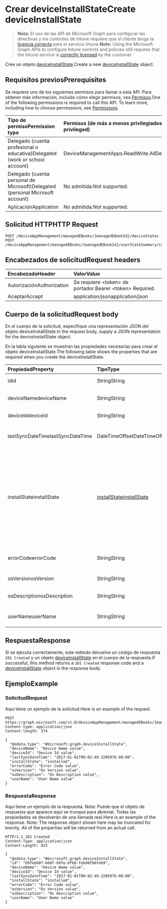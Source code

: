 # <a name="create-deviceinstallstate"></a><span data-ttu-id="c33e0-101">Crear deviceInstallState</span><span class="sxs-lookup"><span data-stu-id="c33e0-101">Create deviceInstallState</span></span>

> <span data-ttu-id="c33e0-102">**Nota:** El uso de las API de Microsoft Graph para configurar las directivas y los controles de Intune requiere que el cliente tenga la [licencia correcta](https://go.microsoft.com/fwlink/?linkid=839381) para el servicio Intune.</span><span class="sxs-lookup"><span data-stu-id="c33e0-102">**Note:** Using the Microsoft Graph APIs to configure Intune controls and policies still requires that the Intune service is [correctly licensed](https://go.microsoft.com/fwlink/?linkid=839381) by the customer.</span></span>

<span data-ttu-id="c33e0-103">Cree un objeto [deviceInstallState](../resources/intune_books_deviceinstallstate.md).</span><span class="sxs-lookup"><span data-stu-id="c33e0-103">Create a new [deviceInstallState](../resources/intune_books_deviceinstallstate.md) object.</span></span>
## <a name="prerequisites"></a><span data-ttu-id="c33e0-104">Requisitos previos</span><span class="sxs-lookup"><span data-stu-id="c33e0-104">Prerequisites</span></span>
<span data-ttu-id="c33e0-p101">Se requiere uno de los siguientes permisos para llamar a esta API. Para obtener más información, incluido cómo elegir permisos, vea [Permisos](../../../concepts/permissions_reference.md).</span><span class="sxs-lookup"><span data-stu-id="c33e0-p101">One of the following permissions is required to call this API. To learn more, including how to choose permissions, see [Permissions](../../../concepts/permissions_reference.md).</span></span>

|<span data-ttu-id="c33e0-107">Tipo de permiso</span><span class="sxs-lookup"><span data-stu-id="c33e0-107">Permission type</span></span>|<span data-ttu-id="c33e0-108">Permisos (de más a menos privilegiados)</span><span class="sxs-lookup"><span data-stu-id="c33e0-108">Permissions (from most to least privileged)</span></span>|
|:---|:---|
|<span data-ttu-id="c33e0-109">Delegado (cuenta profesional o educativa)</span><span class="sxs-lookup"><span data-stu-id="c33e0-109">Delegated (work or school account)</span></span>|<span data-ttu-id="c33e0-110">DeviceManagementApps.ReadWrite.All</span><span class="sxs-lookup"><span data-stu-id="c33e0-110">DeviceManagementApps.ReadWrite.All</span></span>|
|<span data-ttu-id="c33e0-111">Delegado (cuenta personal de Microsoft)</span><span class="sxs-lookup"><span data-stu-id="c33e0-111">Delegated (personal Microsoft account)</span></span>|<span data-ttu-id="c33e0-112">No admitida.</span><span class="sxs-lookup"><span data-stu-id="c33e0-112">Not supported.</span></span>|
|<span data-ttu-id="c33e0-113">Aplicación</span><span class="sxs-lookup"><span data-stu-id="c33e0-113">Application</span></span>|<span data-ttu-id="c33e0-114">No admitida.</span><span class="sxs-lookup"><span data-stu-id="c33e0-114">Not supported.</span></span>|

## <a name="http-request"></a><span data-ttu-id="c33e0-115">Solicitud HTTP</span><span class="sxs-lookup"><span data-stu-id="c33e0-115">HTTP Request</span></span>
<!-- {
  "blockType": "ignored"
}
-->
``` http
POST /deviceAppManagement/managedEBooks/{managedEBookId}/deviceStates
POST /deviceAppManagement/managedEBooks/{managedEBookId}/userStateSummary/{userInstallStateSummaryId}/deviceStates
```

## <a name="request-headers"></a><span data-ttu-id="c33e0-116">Encabezados de solicitud</span><span class="sxs-lookup"><span data-stu-id="c33e0-116">Request headers</span></span>
|<span data-ttu-id="c33e0-117">Encabezado</span><span class="sxs-lookup"><span data-stu-id="c33e0-117">Header</span></span>|<span data-ttu-id="c33e0-118">Valor</span><span class="sxs-lookup"><span data-stu-id="c33e0-118">Value</span></span>|
|:---|:---|
|<span data-ttu-id="c33e0-119">Autorización</span><span class="sxs-lookup"><span data-stu-id="c33e0-119">Authorization</span></span>|<span data-ttu-id="c33e0-120">Se requiere &lt;token&gt; de portador.</span><span class="sxs-lookup"><span data-stu-id="c33e0-120">Bearer &lt;token&gt; Required.</span></span>|
|<span data-ttu-id="c33e0-121">Aceptar</span><span class="sxs-lookup"><span data-stu-id="c33e0-121">Accept</span></span>|<span data-ttu-id="c33e0-122">application/json</span><span class="sxs-lookup"><span data-stu-id="c33e0-122">application/json</span></span>|

## <a name="request-body"></a><span data-ttu-id="c33e0-123">Cuerpo de la solicitud</span><span class="sxs-lookup"><span data-stu-id="c33e0-123">Request body</span></span>
<span data-ttu-id="c33e0-124">En el cuerpo de la solicitud, especifique una representación JSON del objeto deviceInstallState.</span><span class="sxs-lookup"><span data-stu-id="c33e0-124">In the request body, supply a JSON representation for the deviceInstallState object.</span></span>

<span data-ttu-id="c33e0-125">En la tabla siguiente se muestran las propiedades necesarias para crear el objeto deviceInstallState.</span><span class="sxs-lookup"><span data-stu-id="c33e0-125">The following table shows the properties that are required when you create the deviceInstallState.</span></span>

|<span data-ttu-id="c33e0-126">Propiedad</span><span class="sxs-lookup"><span data-stu-id="c33e0-126">Property</span></span>|<span data-ttu-id="c33e0-127">Tipo</span><span class="sxs-lookup"><span data-stu-id="c33e0-127">Type</span></span>|<span data-ttu-id="c33e0-128">Descripción</span><span class="sxs-lookup"><span data-stu-id="c33e0-128">Description</span></span>|
|:---|:---|:---|
|<span data-ttu-id="c33e0-129">id</span><span class="sxs-lookup"><span data-stu-id="c33e0-129">id</span></span>|<span data-ttu-id="c33e0-130">String</span><span class="sxs-lookup"><span data-stu-id="c33e0-130">String</span></span>|<span data-ttu-id="c33e0-131">Clave de la entidad.</span><span class="sxs-lookup"><span data-stu-id="c33e0-131">Key of the entity.</span></span>|
|<span data-ttu-id="c33e0-132">deviceName</span><span class="sxs-lookup"><span data-stu-id="c33e0-132">deviceName</span></span>|<span data-ttu-id="c33e0-133">String</span><span class="sxs-lookup"><span data-stu-id="c33e0-133">String</span></span>|<span data-ttu-id="c33e0-134">Nombre del dispositivo.</span><span class="sxs-lookup"><span data-stu-id="c33e0-134">Device name.</span></span>|
|<span data-ttu-id="c33e0-135">deviceId</span><span class="sxs-lookup"><span data-stu-id="c33e0-135">deviceId</span></span>|<span data-ttu-id="c33e0-136">String</span><span class="sxs-lookup"><span data-stu-id="c33e0-136">String</span></span>|<span data-ttu-id="c33e0-137">Id. del dispositivo</span><span class="sxs-lookup"><span data-stu-id="c33e0-137">Device Id.</span></span>|
|<span data-ttu-id="c33e0-138">lastSyncDateTime</span><span class="sxs-lookup"><span data-stu-id="c33e0-138">lastSyncDateTime</span></span>|<span data-ttu-id="c33e0-139">DateTimeOffset</span><span class="sxs-lookup"><span data-stu-id="c33e0-139">DateTimeOffset</span></span>|<span data-ttu-id="c33e0-140">Fecha y hora de la última sincronización.</span><span class="sxs-lookup"><span data-stu-id="c33e0-140">Last sync date and time.</span></span>|
|<span data-ttu-id="c33e0-141">installState</span><span class="sxs-lookup"><span data-stu-id="c33e0-141">installState</span></span>|[<span data-ttu-id="c33e0-142">installState</span><span class="sxs-lookup"><span data-stu-id="c33e0-142">installState</span></span>](../resources/intune_books_installstate.md)|<span data-ttu-id="c33e0-143">El estado de instalación del libro electrónico.</span><span class="sxs-lookup"><span data-stu-id="c33e0-143">The install state of the eBook.</span></span> <span data-ttu-id="c33e0-144">Los valores posibles son: `notApplicable`, `installed`, `failed`, `notInstalled`, `uninstallFailed` y `unknown`.</span><span class="sxs-lookup"><span data-stu-id="c33e0-144">Possible values are: `notApplicable`, `installed`, `failed`, `notInstalled`, `uninstallFailed`, `unknown`.</span></span>|
|<span data-ttu-id="c33e0-145">errorCode</span><span class="sxs-lookup"><span data-stu-id="c33e0-145">errorCode</span></span>|<span data-ttu-id="c33e0-146">String</span><span class="sxs-lookup"><span data-stu-id="c33e0-146">String</span></span>|<span data-ttu-id="c33e0-147">El código de error si hay errores de instalación.</span><span class="sxs-lookup"><span data-stu-id="c33e0-147">The error code for install failures.</span></span>|
|<span data-ttu-id="c33e0-148">osVersion</span><span class="sxs-lookup"><span data-stu-id="c33e0-148">osVersion</span></span>|<span data-ttu-id="c33e0-149">String</span><span class="sxs-lookup"><span data-stu-id="c33e0-149">String</span></span>|<span data-ttu-id="c33e0-150">Versión del sistema operativo.</span><span class="sxs-lookup"><span data-stu-id="c33e0-150">OS Version.</span></span>|
|<span data-ttu-id="c33e0-151">osDescription</span><span class="sxs-lookup"><span data-stu-id="c33e0-151">osDescription</span></span>|<span data-ttu-id="c33e0-152">String</span><span class="sxs-lookup"><span data-stu-id="c33e0-152">String</span></span>|<span data-ttu-id="c33e0-153">Descripción del sistema operativo.</span><span class="sxs-lookup"><span data-stu-id="c33e0-153">OS Description.</span></span>|
|<span data-ttu-id="c33e0-154">userName</span><span class="sxs-lookup"><span data-stu-id="c33e0-154">userName</span></span>|<span data-ttu-id="c33e0-155">String</span><span class="sxs-lookup"><span data-stu-id="c33e0-155">String</span></span>|<span data-ttu-id="c33e0-156">Nombre de usuario del dispositivo.</span><span class="sxs-lookup"><span data-stu-id="c33e0-156">Device User Name.</span></span>|



## <a name="response"></a><span data-ttu-id="c33e0-157">Respuesta</span><span class="sxs-lookup"><span data-stu-id="c33e0-157">Response</span></span>
<span data-ttu-id="c33e0-158">Si se ejecuta correctamente, este método devuelve un código de respuesta `201 Created` y un objeto [deviceInstallState](../resources/intune_books_deviceinstallstate.md) en el cuerpo de la respuesta.</span><span class="sxs-lookup"><span data-stu-id="c33e0-158">If successful, this method returns a `201 Created` response code and a [deviceInstallState](../resources/intune_books_deviceinstallstate.md) object in the response body.</span></span>

## <a name="example"></a><span data-ttu-id="c33e0-159">Ejemplo</span><span class="sxs-lookup"><span data-stu-id="c33e0-159">Example</span></span>
### <a name="request"></a><span data-ttu-id="c33e0-160">Solicitud</span><span class="sxs-lookup"><span data-stu-id="c33e0-160">Request</span></span>
<span data-ttu-id="c33e0-161">Aquí tiene un ejemplo de la solicitud.</span><span class="sxs-lookup"><span data-stu-id="c33e0-161">Here is an example of the request.</span></span>
``` http
POST https://graph.microsoft.com/v1.0/deviceAppManagement/managedEBooks/{managedEBookId}/deviceStates
Content-type: application/json
Content-length: 374

{
  "@odata.type": "#microsoft.graph.deviceInstallState",
  "deviceName": "Device Name value",
  "deviceId": "Device Id value",
  "lastSyncDateTime": "2017-01-01T00:02:49.3205976-08:00",
  "installState": "installed",
  "errorCode": "Error Code value",
  "osVersion": "Os Version value",
  "osDescription": "Os Description value",
  "userName": "User Name value"
}
```

### <a name="response"></a><span data-ttu-id="c33e0-162">Respuesta</span><span class="sxs-lookup"><span data-stu-id="c33e0-162">Response</span></span>
<span data-ttu-id="c33e0-p103">Aquí tiene un ejemplo de la respuesta. Nota: Puede que el objeto de respuesta que aparece aquí se trunque para abreviar. Todas las propiedades se devolverán de una llamada real.</span><span class="sxs-lookup"><span data-stu-id="c33e0-p103">Here is an example of the response. Note: The response object shown here may be truncated for brevity. All of the properties will be returned from an actual call.</span></span>
``` http
HTTP/1.1 201 Created
Content-Type: application/json
Content-Length: 423

{
  "@odata.type": "#microsoft.graph.deviceInstallState",
  "id": "b9feb68f-b68f-b9fe-8fb6-feb98fb6feb9",
  "deviceName": "Device Name value",
  "deviceId": "Device Id value",
  "lastSyncDateTime": "2017-01-01T00:02:49.3205976-08:00",
  "installState": "installed",
  "errorCode": "Error Code value",
  "osVersion": "Os Version value",
  "osDescription": "Os Description value",
  "userName": "User Name value"
}
```



